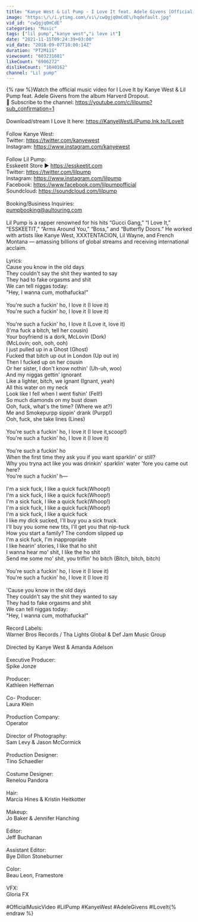 ```yaml
---
title: "Kanye West & Lil Pump - I Love It feat. Adele Givens [Official Music Video]"
image: "https:\/\/i.ytimg.com\/vi\/cwQgjq0mCdE\/hqdefault.jpg"
vid_id: "cwQgjq0mCdE"
categories: "Music"
tags: ["lil pump","kanye west","i love it"]
date: "2021-11-15T09:24:39+03:00"
vid_date: "2018-09-07T10:00:14Z"
duration: "PT2M11S"
viewcount: "603231681"
likeCount: "6906272"
dislikeCount: "1040162"
channel: "Lil pump"
---
```

{% raw %}Watch the official music video for I Love It by Kanye West &amp; Lil Pump feat. Adele Givens from the album Harverd Dropout.<br />🔔 Subscribe to the channel: <a rel="nofollow" target="blank" href="https://youtube.com/c/lilpump?sub_confirmation=1">https://youtube.com/c/lilpump?sub_confirmation=1</a><br /><br />Download/stream I Love It here: <a rel="nofollow" target="blank" href="https://KanyeWestLilPump.lnk.to/ILoveIt​">https://KanyeWestLilPump.lnk.to/ILoveIt​</a><br /><br />Follow Kanye West:<br />Twitter: <a rel="nofollow" target="blank" href="https://twitter.com/kanyewest​">https://twitter.com/kanyewest​</a><br />Instagram: <a rel="nofollow" target="blank" href="https://www.instagram.com/kanyewest​">https://www.instagram.com/kanyewest​</a><br /><br />Follow Lil Pump:<br />Esskeetit Store ► <a rel="nofollow" target="blank" href="https://esskeetit.com">https://esskeetit.com</a><br />Twitter: <a rel="nofollow" target="blank" href="https://twitter.com/lilpump">https://twitter.com/lilpump</a><br />Instagram: <a rel="nofollow" target="blank" href="https://www.instagram.com/lilpump">https://www.instagram.com/lilpump</a><br />Facebook: <a rel="nofollow" target="blank" href="https://www.facebook.com/lilpumpofficial">https://www.facebook.com/lilpumpofficial</a><br />Soundcloud: <a rel="nofollow" target="blank" href="https://soundcloud.com/lilpump">https://soundcloud.com/lilpump</a><br /><br />Booking/Business Inquiries:<br />pumpbooking@aultouring.com<br /><br />Lil Pump is a rapper renowned for his hits “Gucci Gang,” “I Love It,”  “ESSKEETIT,” “Arms Around You,” “Boss,” and “Butterfly Doors.” He worked with artists like Kanye West, XXXTENTACION, Lil Wayne, and French Montana  — amassing billions of global streams and receiving international acclaim.<br /><br />Lyrics:<br />Cause you know in the old days<br />They couldn't say the shit they wanted to say<br />They had to fake orgasms and shit<br />We can tell niggas today:<br />&quot;Hey, I wanna cum, mothafucka!&quot;<br /><br />You're such a fuckin' ho, I love it (I love it)<br />You're such a fuckin' ho, I love it (I love it)<br /><br />You're such a fuckin' ho, I love it (Love it, love it)<br />(I'ma fuck a bitch, tell her cousin)<br />Your boyfriend is a dork, McLovin (Dork)<br />(McLovin; ooh, ooh, ooh)<br />I just pulled up in a Ghost (Ghost)<br />Fucked that bitch up out in London (Up out in)<br />Then I fucked up on her cousin<br />Or her sister, I don't know nothin' (Uh-uh, woo)<br />And my niggas gettin' ignorant<br />Like a lighter, bitch, we ignant (Ignant, yeah)<br />All this water on my neck<br />Look like I fell when I went fishin' (Fell!)<br />So much diamonds on my bust down<br />Ooh, fuck, what's the time? (Where we at?)<br />Me and Smokepurpp sippin' drank (Purpp!)<br />Ooh, fuck, she take lines (Lines)<br /><br />You're such a fuckin' ho, I love it (I love it,scoop!)<br />You're such a fuckin' ho, I love it (I love it)<br /><br />You're such a fuckin' ho<br />When the first time they ask you if you want sparklin' or still?<br />Why you tryna act like you was drinkin' sparklin' water 'fore you came out here?<br />You're such a fuckin' h—<br /><br />I'm a sick fuck, I like a quick fuck(Whoop!)<br />I'm a sick fuck, I like a quick fuck(Whoop!)<br />I'm a sick fuck, I like a quick fuck(Whoop!)<br />I'm a sick fuck, I like a quick fuck(Whoop!)<br />I'm a sick fuck, I like a quick fuck<br />I like my dick sucked, I'll buy you a sick truck<br />I'll buy you some new tits, I'll get you that nip-tuck<br />How you start a family? The condom slipped up<br />I'm a sick fuck, I'm inappropriate<br />I like hearin' stories, I like that ho shit<br />I wanna hear mo' shit, I like the ho shit<br />Send me some mo' shit, you triflin' ho bitch (Bitch, bitch, bitch)<br /><br />You're such a fuckin' ho, I love it (I love it)<br />You're such a fuckin' ho, I love it (I love it)<br /><br />'Cause you know in the old days<br />They couldn't say the shit they wanted to say<br />They had to fake orgasms and shit<br />We can tell niggas today:<br />&quot;Hey, I wanna cum, mothafucka!&quot;<br /><br />Record Labels: <br />Warner Bros Records / Tha Lights Global &amp; Def Jam Music Group<br /><br />Directed by Kanye West &amp; Amanda Adelson<br /> <br />Executive Producer: <br />Spike Jonze<br /> <br />Producer:<br />Kathleen Heffernan<br /> <br />Co- Producer:<br />Laura Klein<br /> <br />Production Company: <br />Operator<br /> <br />Director of Photography:<br />Sam Levy &amp; Jason McCormick<br /> <br />Production Designer: <br />Tino Schaedler<br /> <br />Costume Designer: <br />Renelou Pandora<br /> <br />Hair:<br />Marcia Hines &amp; Kristin Heitkotter<br /> <br />Makeup:<br />Jo Baker &amp; Jennifer Hanching<br /> <br />Editor:<br />Jeff Buchanan<br /> <br />Assistant Editor:<br />Bye Dillon Stoneburner<br /> <br />Color:<br />Beau Leon, Framestore <br /> <br />VFX:<br />Gloria FX<br /><br />#OfficialMusicVideo #LilPump #KanyeWest #AdeleGivens #ILoveIt{% endraw %}
